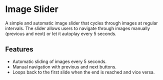 # Image Slider

A simple and automatic image slider that cycles through images at regular intervals. The slider allows users to navigate through images manually (previous and next) or let it autoplay every 5 seconds.

## Features

- Automatic sliding of images every 5 seconds.
- Manual navigation with previous and next buttons.
- Loops back to the first slide when the end is reached and vice versa.
